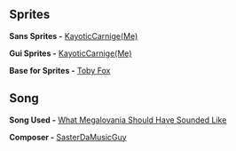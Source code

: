 ## Sprites

**Sans Sprites -** [KayoticCarnige(Me)](https://www.youtube.com/channel/UCHDWD1G20SVO399jCS0LDNQ)

**Gui Sprites -** [KayoticCarnige(Me)](https://www.youtube.com/channel/UCHDWD1G20SVO399jCS0LDNQ)

**Base for Sprites -** [Toby Fox](https://www.youtube.com/channel/UCnU71djNmnURVEGw0OJ1pMA)

## Song

**Song Used -** [What Megalovania Should Have Sounded Like](https://soundcloud.com/sasterdastickyman/megalovania-with-lucaspucas-myom)

**Composer -** [SasterDaMusicGuy](https://soundcloud.com/sasterdastickyman)
